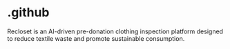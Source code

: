 # .github
Recloset is an AI-driven pre-donation clothing inspection platform designed to reduce textile waste and promote sustainable consumption.
